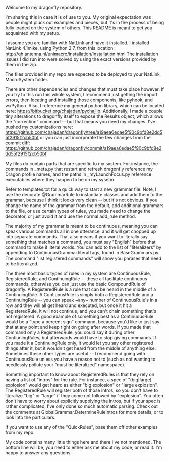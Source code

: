 Welcome to my dragonfly repository.

I'm sharing this in case it is of use to you. My original expectation was people might pluck out examples and pieces, but it's in the process of being fully loaded on the system of others. This README is meant to get you acquainted with my setup.

I assume you are familiar with NatLink and have it installed. I installed NatLink 4.1mike, using Python 2.7, from this location: http://qh.antenna.nl/unimacro/installation/installation.html  The installation issues I did run into were solved by using the exact versions provided by them in the zip.

The files provided in my repo are expected to be deployed to your NatLink MacroSystem folder.

There are other dependencies and changes that must take place however. If you try to this run this whole system, I recommend just getting the import errors, then locating and installing those components, like pyhook, and wxPython. Also, I reference my general python library, which can be located here: https://bitbucket.org/chajadan/pychajlib. Additionally, I made a couple tiny alterations to dragonfly itself to expose the Results object, which allows the "correction" command -- but that means you need my changes. I've pushed my customizations here: https://github.com/chajadan/dragonfly/tree/a19aea6edae5f90c9bfd8e2dd55f2915f2cb50bf or you can just incorporate the few changes from the commit diff: https://github.com/chajadan/dragonfly/commit/a19aea6edae5f90c9bfd8e2dd55f2915f2cb50bf

My files do contain parts that are specific to my system. For instance, the commands in _meta.py that restart and refresh dragonfly reference my Dragon profile names, and the paths in _myLaunchFocus.py reference executables where they happen to be on my sysetm.

Refer to templates.txt for a quick way to start a new grammar file. Note, I use the decorate @GrammarRule to instantiate classes and add them to the grammar, because I think it looks very clean -- but it's not obvious. If you change the name of the grammar from the default, add additional grammars to the file, or use certain types of rules, you made need to change the decorator, or just avoid it and use the normal add_rule method.

The majority of my grammar is meant to be continuous, meaning you can speak various commands all in one utterance, and it will get chopped up into separate commands. That also means if you want to literally say something that matches a command, you must say "English" before that command to make it literal words. You can add to the list of "literalizers" by appending to ContinuousGrammar.literalTags, found in BaseGrammars.py. The command "list registered commands" will show you phrases that need to be literalized.

The three most basic types of rules in my system are ContinuousRule, RegisteredRule, and ContinuingRule -- these all facilitate continuous commands, otherwise you can just use the basic CompoundRule of dragonfly. A RegisteredRule is a rule that can be heard in the middle of a ContinuingRule. A ContiuousRule is simply both a RegisteredRule and a ContinuingRule -- you can speak ~any~ number of ContinuousRule's in a row and they will all get heard and executed, but once it hit a RegisteredRule, it will not continue, and you can't chain something that's not registered. A good example of something best as a ContinuousRule would be a "type a percent sign" command, because you'd like to just say that at any point and keep right on going after words. If you made that command only a RegisteredRule, you could say it during other ContiuningRules, but afterwards would have to stop giving commands. If you made it a ContinuingRule only, it would let you say other registered things after it, but it wouldn't get heard from the middle of anything else. Sometimes these other types are useful -- I recommend going with ContinuousRule unless you have a reason not to (such as not wanting to needlessly pollute your "must be literalized" namespace).

Something important to know about RegisteredRules is that they rely on having a list of "intros" for the rule. For instance, a spec of "(big|large) explosion" would get heard as either "big explosion" or "large explosion". The RegisteredRule will register both of those intros, so you don't have to literalize "big" or "large" if they come not followed by "explosion". You often don't have to worry about explicitly supplying the intros, but if your spec is rather complicated, I've only done so much automatic parsing. Check out the comments at GlobalGrammar.DetermineRuleIntros for more details, or to look into the particulars.

If you want to use any of the "QuickRules", base them off other examples from my repo.

My code contains many little things here and there I've not mentioned. The bottom line will be, you need to either ask me about my code, or read it. I'm happy to answer any questions.